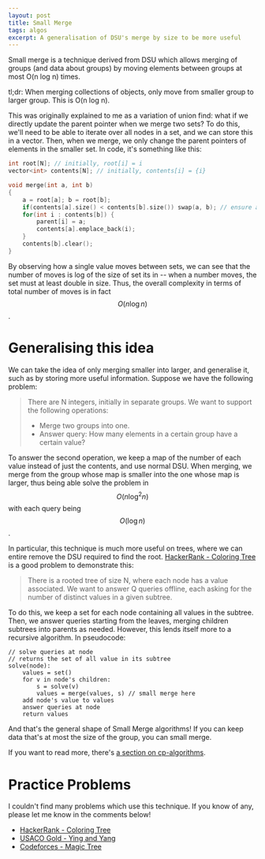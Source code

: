 ```yaml
---
layout: post
title: Small Merge
tags: algos
excerpt: A generalisation of DSU's merge by size to be more useful
---
```


Small merge is a technique derived from DSU which allows merging of groups (and data about groups) by moving elements between groups at most O(n log n) times.

<!--more-->

tl;dr: When merging collections of objects, only move from smaller group to larger group. This is O(n log n).

This was originally explained to me as a variation of union find: what if we directly update the parent pointer when we merge two sets? To do this, we'll need to be able to iterate over all nodes in a set, and we can store this in a vector. Then, when we merge, we only change the parent pointers of elements in the smaller set. In code, it's something like this:

```cpp
int root[N]; // initially, root[i] = i
vector<int> contents[N]; // initially, contents[i] = {i}

void merge(int a, int b)
{
	a = root[a]; b = root[b];
	if(contents[a].size() < contents[b].size()) swap(a, b); // ensure a's group is larger
	for(int i : contents[b]) {
		parent[i] = a;
		contents[a].emplace_back(i);
	}
	contents[b].clear();
}
```

By observing how a single value moves between sets, we can see that the number of moves is log of the size of set its in -- when a number moves, the set must at least double in size. Thus, the overall complexity in terms of total number of moves is in fact $$O(n \log n)$$.

# Generalising this idea

We can take the idea of only merging smaller into larger, and generalise it, such as by storing more useful information. Suppose we have the following problem:

> There are N integers, initially in separate groups. We want to support the following operations:
>
> - Merge two groups into one.
> - Answer query: How many elements in a certain group have a certain value?

To answer the second operation, we keep a map of the number of each value instead of just the contents, and use normal DSU. When merging, we merge from the group whose map is smaller into the one whose map is larger, thus being able solve the problem in $$O(n \log^2 n)$$ with each query being $$O(\log n)$$.

In particular, this technique is much more useful on trees, where we can entire remove the DSU required to find the root. [HackerRank - Coloring Tree][coloring-tree] is a good problem to demonstrate this:

[coloring-tree]: https://www.hackerrank.com/contests/101feb14/challenges/coloring-tree

> There is a rooted tree of size N, where each node has a value associated. We want to answer Q queries offline, each asking for the number of distinct values in a given subtree.

To do this, we keep a set for each node containing all values in the subtree. Then, we answer queries starting from the leaves, merging children subtrees into parents as needed. However, this lends itself more to a recursive algorithm. In pseudocode:

```
// solve queries at node
// returns the set of all value in its subtree
solve(node):
	values = set()
	for v in node's children:
		s = solve(v)
		values = merge(values, s) // small merge here
	add node's value to values
	answer queries at node
	return values
```

And that's the general shape of Small Merge algorithms! If you can keep data that's at most the size of the group, you can small merge.

If you want to read more, there's [a section on cp-algorithms][cp-algo].

[cp-algo]: https://cp-algorithms.com/data_structures/disjoint_set_union.html#toc-tgt-15

# Practice Problems

I couldn't find many problems which use this technique. If you know of any, please let me know in the comments below!

- [HackerRank - Coloring Tree][coloring-tree]
- [USACO Gold - Ying and Yang](http://usaco.org/index.php?page=viewproblem2&cpid=286)
- [Codeforces - Magic Tree](https://codeforces.com/contest/1193/problem/B)
